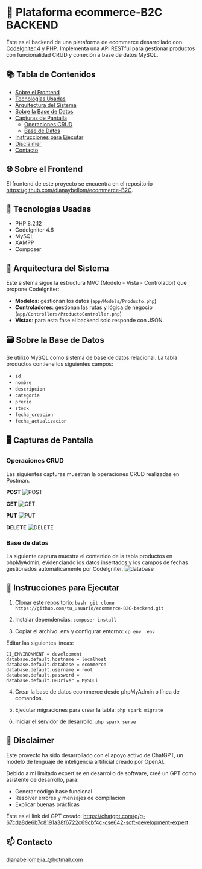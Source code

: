# 🛒 Plataforma ecommerce-B2C BACKEND

Este es el backend de una plataforma de ecommerce desarrollado con [CodeIgniter 4](https://codeigniter.com/) y PHP. Implementa una API RESTful para gestionar productos con funcionalidad CRUD y conexión a base de datos MySQL.

## 📚 Tabla de Contenidos
- [Sobre el Frontend](#-sobre-el-frontend)
- [Tecnologías Usadas](#-tecnologías-usadas)
- [Arquitectura del Sistema](#-arquitectura-del-sistema)
- [Sobre la Base de Datos](#️-sobre-la-base-de-datos)
- [Capturas de Pantalla](#️-capturas-de-pantalla)
    - [Operaciones CRUD](#operaciones-crud)
    - [Base de Datos](#base-de-datos)
- [Instrucciones para Ejecutar](#-instrucciones-para-ejecutar)
- [Disclaimer](#-disclaimer)
- [Contacto](#-contacto)


## 🌐 Sobre el Frontend
El frontend de este proyecto se encuentra en el repositorio https://github.com/dianaybellom/ecommerce-B2C.

## 🚀 Tecnologías Usadas
- PHP 8.2.12
- CodeIgniter 4.6
- MySQL
- XAMPP
- Composer

## 📂 Arquitectura del Sistema

Este sistema sigue la estructura MVC (Modelo - Vista - Controlador) que propone CodeIgniter:

- **Modelos**: gestionan los datos (`app/Models/Producto.php`)
- **Controladores**: gestionan las rutas y lógica de negocio (`app/Controllers/ProductoController.php`)
- **Vistas**: para esta fase el backend solo responde con JSON.

## 🗃️ Sobre la Base de Datos
Se utilizó MySQL como sistema de base de datos relacional. La tabla productos contiene los siguientes campos:
- `id`
- `nombre`
- `descripcion`
- `categoria`
- `precio`
- `stock`
- `fecha_creacion`
- `fecha_actualizacion`

## 🖥️ Capturas de Pantalla
### Operaciones CRUD
Las siguientes capturas muestran la operaciones CRUD realizadas en Postman.

**POST**
![POST](https://github.com/user-attachments/assets/91fb7661-240f-4ce3-9a9f-de05aea44f90)

**GET**
![GET](https://github.com/user-attachments/assets/2380934f-cc4c-4479-b4f4-17d755e95946)

**PUT**
![PUT](https://github.com/user-attachments/assets/1b066c50-fd18-496b-934f-91e1ec334a6e)

**DELETE**
![DELETE](https://github.com/user-attachments/assets/1648eeee-97d9-453c-8a56-326316bd1508)


### Base de datos
La siguiente captura muestra el contenido de la tabla productos en phpMyAdmin, evidenciando los datos insertados y los campos de fechas gestionados automáticamente por CodeIgniter.
![database](https://github.com/user-attachments/assets/5cdd3297-71ba-4e3d-aa0c-9f1d57b3c57c)


## 📌 Instrucciones para Ejecutar
1. Clonar este repositorio:
```bash ```
``` git clone https://github.com/tu_usuario/ecommerce-B2C-backend.git ``` 


2. Instalar dependencias:
```composer install```

3. Copiar el archivo .env y configurar entorno:
```cp env .env```

Editar las siguientes líneas:
<pre><code>CI_ENVIRONMENT = development
database.default.hostname = localhost
database.default.database = ecommerce
database.default.username = root
database.default.password =
database.default.DBDriver = MySQLi </code></pre>

4. Crear la base de datos ecommerce desde phpMyAdmin o línea de comandos.

5. Ejecutar migraciones para crear la tabla:
```php spark migrate```

6. Iniciar el servidor de desarrollo:
```php spark serve```

## 📝 Disclaimer
Este proyecto ha sido desarrollado con el apoyo activo de ChatGPT, un modelo de lenguaje de inteligencia artificial creado por OpenAI.

Debido a mi limitado expertise en desarrollo de software, creé un GPT como asistente de desarrollo, para:
- Generar código base funcional
- Resolver errores y mensajes de compilación
- Explicar buenas prácticas

Este es el link del GPT creado: https://chatgpt.com/g/g-67cda8de6b7c8191a38f6722c69cbf4c-cse642-soft-development-expert
  
## 📫 Contacto
dianabellomejia_@hotmail.com
